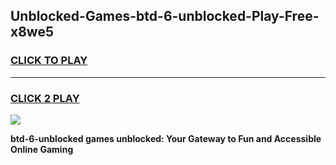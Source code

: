 
## Unblocked-Games-btd-6-unblocked-Play-Free-x8we5
<h3>
<a href="https://premium76.site?title=btd-6-unblocked&ref=10A">CLICK TO PLAY</a></h3>
<hr>

<h3>
<a href="https://premium76.site?title=btd-6-unblocked&ref=10A">CLICK 2 PLAY</a>
  
</h3>

<a href="https://premium76.site?title=btd-6-unblocked&ref=10A"><img src="https://clearcache.store/games.png"></a>


**btd-6-unblocked games unblocked: Your Gateway to Fun and Accessible Online Gaming**
